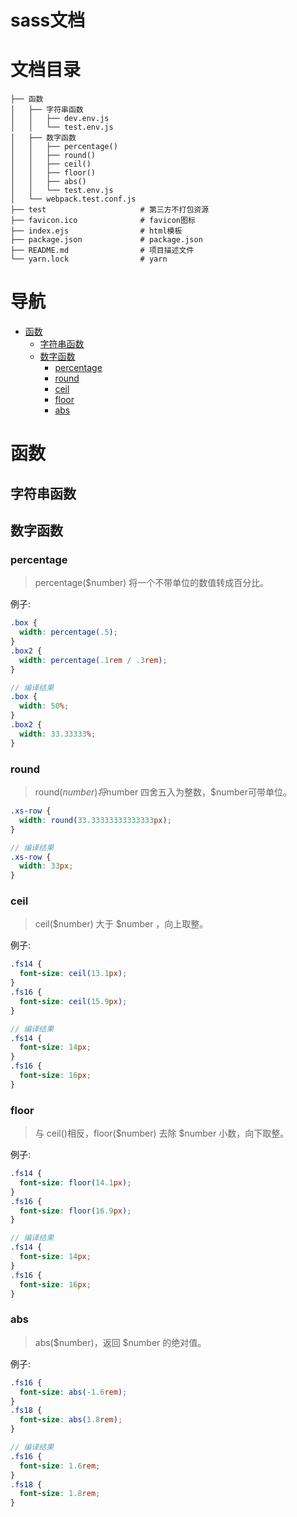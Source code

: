 # sass文档

# 文档目录

```
├── 函数
│   ├── 字符串函数
│   │   ├── dev.env.js
│   │   └── test.env.js
│   ├── 数字函数
│   │   ├── percentage()
│   │   ├── round()
│   │   ├── ceil()
│   │   ├── floor()
│   │   ├── abs()
│   │   └── test.env.js
│   └── webpack.test.conf.js
├── test                     # 第三方不打包资源
├── favicon.ico              # favicon图标
├── index.ejs                # html模板
├── package.json             # package.json
├── README.md                # 项目描述文件
└── yarn.lock                # yarn
```

# 导航
* [函数](#函数)
   * [字符串函数](#字符串函数)
   * [数字函数](#数字函数)
      * [percentage](#percentage)
      * [round](#round)
      * [ceil](#ceil)
      * [floor](#floor)
      * [abs](#abs)

# 函数

## 字符串函数

## 数字函数

### percentage

> percentage($number) 将一个不带单位的数值转成百分比。

例子:
```scss
.box { 
  width: percentage(.5);
}
.box2 { 
  width: percentage(.1rem / .3rem);
}

// 编译结果
.box { 
  width: 50%; 
}
.box2 { 
  width: 33.33333%; 
}

```

### round

> round($number) 将$number 四舍五入为整数，$number可带单位。

```scss
.xs-row { 
  width: round(33.33333333333333px);
}

// 编译结果
.xs-row { 
  width: 33px; 
}
```

### ceil

> ceil($number) 大于 $number ，向上取整。

例子:
```scss
.fs14 { 
  font-size: ceil(13.1px);
}
.fs16 { 
  font-size: ceil(15.9px);
}

// 编译结果
.fs14 { 
  font-size: 14px; 
}
.fs16 { 
  font-size: 16px; 
}
```

### floor

> 与 ceil()相反，floor($number) 去除 $number 小数，向下取整。

例子:
```scss
.fs14 { 
  font-size: floor(14.1px);
}
.fs16 { 
  font-size: floor(16.9px);
}

// 编译结果
.fs14 {
  font-size: 14px; 
}
.fs16 { 
  font-size: 16px; 
}
```

### abs

> abs($number)，返回 $number 的绝对值。

例子:
```scss
.fs16 { 
  font-size: abs(-1.6rem);
}
.fs18 { 
  font-size: abs(1.8rem);
}

// 编译结果
.fs16 { 
  font-size: 1.6rem; 
}
.fs18 { 
  font-size: 1.8rem;
}
```



 
